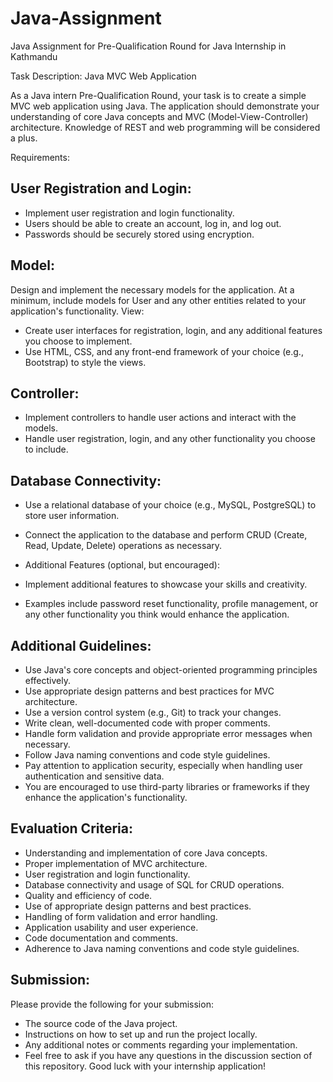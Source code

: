 # Java-Assignment
Java Assignment for Pre-Qualification Round for Java Internship in Kathmandu

Task Description: Java MVC Web Application

As a Java intern Pre-Qualification Round, your task is to create a simple MVC web application using Java. The application should demonstrate your understanding of core Java concepts and MVC (Model-View-Controller) architecture. Knowledge of REST and web programming will be considered a plus.

Requirements:

## User Registration and Login:

- Implement user registration and login functionality.
- Users should be able to create an account, log in, and log out.
- Passwords should be securely stored using encryption.
## Model:

Design and implement the necessary models for the application.
At a minimum, include models for User and any other entities related to your application's functionality.
View:

- Create user interfaces for registration, login, and any additional features you choose to implement.
- Use HTML, CSS, and any front-end framework of your choice (e.g., Bootstrap) to style the views.
## Controller:

- Implement controllers to handle user actions and interact with the models.
- Handle user registration, login, and any other functionality you choose to include.
## Database Connectivity:

- Use a relational database of your choice (e.g., MySQL, PostgreSQL) to store user information.
- Connect the application to the database and perform CRUD (Create, Read, Update, Delete) operations as necessary.
- Additional Features (optional, but encouraged):

- Implement additional features to showcase your skills and creativity.
- Examples include password reset functionality, profile management, or any other functionality you think would enhance the application.
## Additional Guidelines:

- Use Java's core concepts and object-oriented programming principles effectively.
- Use appropriate design patterns and best practices for MVC architecture.
- Use a version control system (e.g., Git) to track your changes.
- Write clean, well-documented code with proper comments.
- Handle form validation and provide appropriate error messages when necessary.
- Follow Java naming conventions and code style guidelines.
- Pay attention to application security, especially when handling user authentication and sensitive data.
- You are encouraged to use third-party libraries or frameworks if they enhance the application's functionality.
## Evaluation Criteria:

- Understanding and implementation of core Java concepts.
- Proper implementation of MVC architecture.
- User registration and login functionality.
- Database connectivity and usage of SQL for CRUD operations.
- Quality and efficiency of code.
- Use of appropriate design patterns and best practices.
- Handling of form validation and error handling.
- Application usability and user experience.
- Code documentation and comments.
- Adherence to Java naming conventions and code style guidelines.
## Submission:

Please provide the following for your submission:

- The source code of the Java project.
- Instructions on how to set up and run the project locally.
- Any additional notes or comments regarding your implementation.
- Feel free to ask if you have any questions in the discussion section of this repository. Good luck with your internship application!
